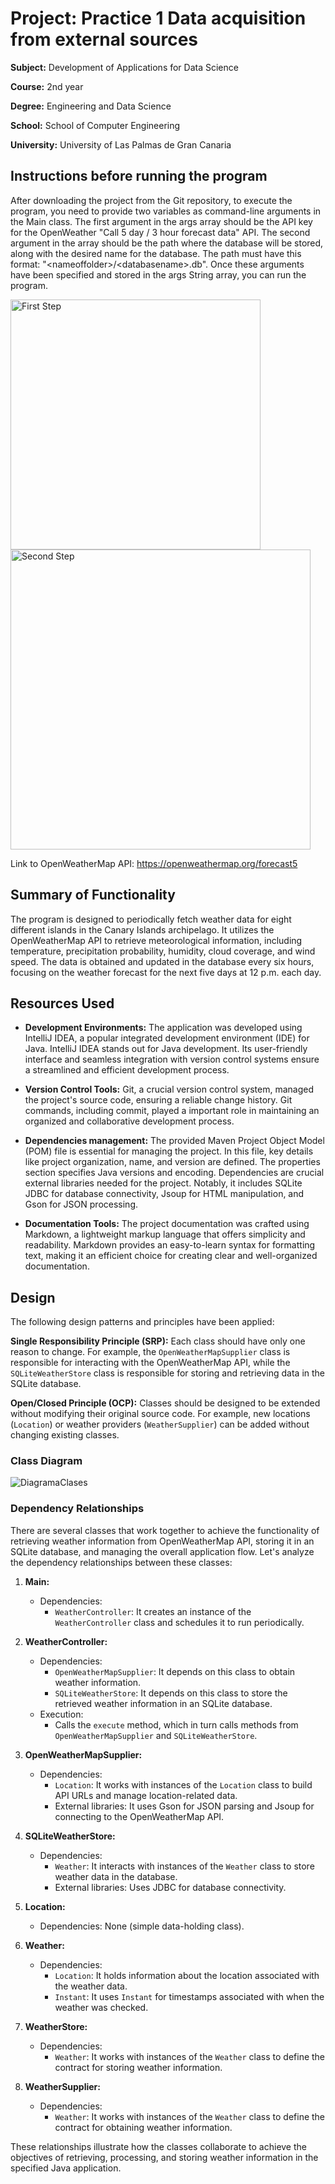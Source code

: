# Project: Practice 1 Data acquisition from external sources

**Subject:** Development of Applications for Data Science

**Course:** 2nd year

**Degree:** Engineering and Data Science

**School:** School of Computer Engineering

**University:** University of Las Palmas de Gran Canaria

## Instructions before running the program
After downloading the project from the Git repository, to execute the program, you need to provide two variables as command-line arguments in the Main class. The first argument in the args array should be the API key for the OpenWeather "Call 5 day / 3 hour forecast data" API. The second argument in the array should be the path where the database will be stored, along with the desired name for the database. The path must have this format: "\<nameoffolder>/\<databasename>.db". Once these arguments have been specified and stored in the args String array, you can run the program.

<img width="400" alt="First Step" src="https://github.com/alejandroalemanaleman/Memoria/assets/145342887/ac2456f1-1ddf-43cf-95fd-460d8e3684b4">
<img width="480" alt="Second Step" src="https://github.com/alejandroalemanaleman/Memoria/assets/145342887/8678f81d-9ab7-4534-ad1e-d9989ef13331">

Link to OpenWeatherMap API: https://openweathermap.org/forecast5


## Summary of Functionality

The program is designed to periodically fetch weather data for eight different islands in the Canary Islands archipelago. It utilizes the OpenWeatherMap API to retrieve meteorological information, including temperature, precipitation probability, humidity, cloud coverage, and wind speed. The data is obtained and updated in the database every six hours, focusing on the weather forecast for the next five days at 12 p.m. each day.



## Resources Used

- **Development Environments:**
  The application was developed using IntelliJ IDEA, a popular integrated development environment (IDE) for Java. IntelliJ IDEA stands out for Java development. Its user-friendly interface and seamless integration with version control systems ensure a streamlined and efficient development process.

- **Version Control Tools:**
  Git, a crucial version control system, managed the project's source code, ensuring a reliable change history. Git commands, including commit, played a important role in maintaining an organized and collaborative development process.

- **Dependencies management:**
  The provided Maven Project Object Model (POM) file is essential for managing the project. In this file, key details like project organization, name, and version are defined. The properties section specifies Java versions and encoding.
  Dependencies are crucial external libraries needed for the project. Notably, it includes SQLite JDBC for database connectivity, Jsoup for HTML manipulation, and Gson for JSON processing.

- **Documentation Tools:**
  The project documentation was crafted using Markdown, a lightweight markup language that offers simplicity and readability. Markdown provides an easy-to-learn syntax for formatting text, making it an efficient choice for creating clear and well-organized documentation.

## Design

The following design patterns and principles have been applied:

**Single Responsibility Principle (SRP):** Each class should have only one reason to change. For example, the `OpenWeatherMapSupplier` class is responsible for interacting with the OpenWeatherMap API, while the `SQLiteWeatherStore` class is responsible for storing and retrieving data in the SQLite database.

**Open/Closed Principle (OCP):** Classes should be designed to be extended without modifying their original source code. For example, new locations (`Location`) or weather providers (`WeatherSupplier`) can be added without changing existing classes.

### Class Diagram

![DiagramaClases](https://github.com/alejandroalemanaleman/Practice1/assets/145342887/596ce23b-6c63-44d6-9acc-80ee9cd5384b)

### Dependency Relationships

There are several classes that work together to achieve the functionality of retrieving weather information from OpenWeatherMap API, storing it in an SQLite database, and managing the overall application flow. Let's analyze the dependency relationships between these classes:

1. **Main:**
   - Dependencies:
     - `WeatherController`: It creates an instance of the `WeatherController` class and schedules it to run periodically.

2. **WeatherController:**
   - Dependencies:
     - `OpenWeatherMapSupplier`: It depends on this class to obtain weather information.
     - `SQLiteWeatherStore`: It depends on this class to store the retrieved weather information in an SQLite database.
   - Execution:
     - Calls the `execute` method, which in turn calls methods from `OpenWeatherMapSupplier` and `SQLiteWeatherStore`.

3. **OpenWeatherMapSupplier:**
   - Dependencies:
     - `Location`: It works with instances of the `Location` class to build API URLs and manage location-related data.
     - External libraries: It uses Gson for JSON parsing and Jsoup for connecting to the OpenWeatherMap API.

4. **SQLiteWeatherStore:**
   - Dependencies:
     - `Weather`: It interacts with instances of the `Weather` class to store weather data in the database.
     - External libraries: Uses JDBC for database connectivity.

5. **Location:**
   - Dependencies: None (simple data-holding class).

6. **Weather:**
   - Dependencies:
     - `Location`: It holds information about the location associated with the weather data.
     - `Instant`: It uses `Instant` for timestamps associated with when the weather was checked.

7. **WeatherStore:**
   - Dependencies:
     - `Weather`: It works with instances of the `Weather` class to define the contract for storing weather information.

8. **WeatherSupplier:**
   - Dependencies:
     - `Weather`: It works with instances of the `Weather` class to define the contract for obtaining weather information.

These relationships illustrate how the classes collaborate to achieve the objectives of retrieving, processing, and storing weather information in the specified Java application.
